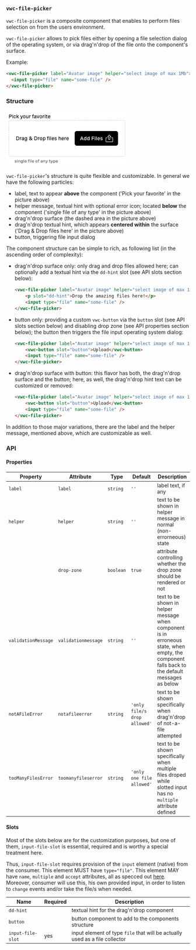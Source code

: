 ### `vwc-file-picker`

`vwc-file-picker` is a composite component that enables to perform files selection on from the users environment.

`vwc-file-picker` allows to pick files either by opening a file selection dialog of the operating system, or via drag'n'drop of the file onto the component's surface.

Example:
```html
<vwc-file-picker label="Avatar image" helper="select image of max 1Mb">
  <input type="file" name="some-file" />
</vwc-file-picker>
```

### Structure

![Structure - full example](assets/structure-full.png)

`vwc-file-picker`'s structure is quite flexible and customizable.
In general we have the following particles:
- label, text to appear __above__ the component ('Pick your favorite' in the picture above)
- helper message, textual hint with optional error icon; located __below__ the component ('single file of any type' in the picture above)
- drag'n'drop surface (the dashed area in the picture above)
- drag'n'drop textual hint, which appears __centered within__ the surface ('Drag & Drop files here' in the picture above)
- button, triggering file input dialog 

The component structure can be simple to rich, as following list (in the ascending order of complexity):
- drag'n'drop surface only: only drag and drop files allowed here; can optionally add a textual hint via the `dd-hint` slot (see API slots section below):
	```html
	<vwc-file-picker label="Avatar image" helper="select image of max 1Mb">
		<p slot="dd-hint">Drop the amazing files here!</p>
		<input type="file" name="some-file" />
	</vwc-file-picker>
	```
- button only: providing a custom `vwc-button` via the `button` slot (see API slots section below) and disabling drop zone (see API properties section below); the button then triggers the file input operating system dialog:
	```html
	<vwc-file-picker label="Avatar image" helper="select image of max 1Mb" drop-zone="false">
		<vwc-button slot="button">Upload</vwc-button>
		<input type="file" name="some-file" />
	</vwc-file-picker>
	```
- drag'n'drop surface with button: this flavor has both, the drag'n'drop surface and the button; here, as well, the drag'n'drop hint text can be customized or removed:
	```html
	<vwc-file-picker label="Avatar image" helper="select image of max 1Mb">
		<vwc-button slot="button">Upload</vwc-button>
		<input type="file" name="some-file" />
	</vwc-file-picker>
	```

In addition to those major variations, there are the label and the helper message, mentioned above, which are customizable as well.

### API

#### Properties

| Property            | Attribute           | Type      | Default | Description |
|---------------------|---------------------|-----------|---------|-------------|
| `label`             | `label`             | `string`  | `''` | label text, if any |
| `helper`            | `helper`            | `string`  | `''` | text to be shown in helper message in normal (non-errorneous) state |
|                     | `drop-zone`         | `boolean` | `true` | attribute controlling whether the drop zone should be rendered or not |
| `validationMessage` | `validationmessage` | `string`  | `''` | text to be shown in helper message when component is in erroneous state, when empty, the component falls back to the default messages as below |
| `notAFileError`     | `notafileerror`     | `string`  | `'only file/s drop allowed'` | text to be shown specifically when drag'n'drop of not-a-file attempted |
| `tooManyFilesError` | `toomanyfileserror` | `string`  | `'only one file allowed'` | text to be shown specifically when multiple files droped while slotted input has no `multiple` attribute defined |

#### Slots

Most of the slots below are for the customization purposes, but one of them, `input-file-slot` is essential, required and is worthy a special treatment here.

Thus, `input-file-slot` requires provision of the `input` element (native) from the consumer.
This element MUST have `type="file"`.
This element MAY have `name`, `multiple` and `accept` attributes, all as specced out [here](https://developer.mozilla.org/en-US/docs/Web/HTML/Element/input/file).
Moreover, consumer will use this, his own provided input, in order to listen to `change` events and/or take the file/s when needed.

| Name              | Required | Description |
|-------------------|----------|-------------|
| `dd-hint`         |          | textual hint for the drag'n'drop component |
| `button`          |          | button component to add to the components structure |
| `input-file-slot` | yes      | input element of type `file` that will be actually used as a file collector |
